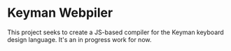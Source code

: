 # Keyman Webpiler

This project seeks to create a JS-based compiler for the Keyman keyboard design language.  It's an in progress work for now.